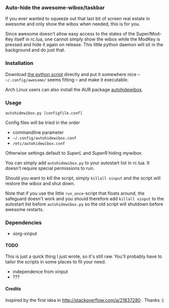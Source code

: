 ### Auto-hide the awesome-wibox/taskbar
If you ever wanted to squeeze out that last bit of screen real estate in awesome and only show the wibox when needed, this is for you.

Since awesome doesn't allow easy access to the states of the Super/Mod-Key itself in rc.lua, one cannot simply show the wibox while the ModKey is pressed and hide it again on release.
This little python daemon will sit in the background and do just that.


### Installation
Download [the python script](https://raw.githubusercontent.com/grandchild/autohidewibox/master/autohidewibox.py) directly and put it somewhere nice – `~/.config/awesome/` seems fitting – and make it executable.

Arch Linux users can also install the AUR package [autohidewibox](https://aur.archlinux.org/packages/autohidewibox/).

### Usage
```
autohidewibox.py [configfile.conf]
```
Config files will be tried in the order
 * commandline parameter
 * `~/.config/autohidewibox.conf`
 * `/etc/autohidewibox.conf`

Otherwise settings default to *SuperL* and *SuperR* hiding *mywibox*.

You can simply add `autohidewibox.py` to your autostart list in rc.lua. It doesn't require special permissions to run.

Should you want to kill the script, simply `killall xinput` and the script will restore the wibox and shut down.

Note that if you use the little `run_once`-script that floats around, the safeguard doesn't work and you should therefore add `killall xinput` to the autostart list before `autohidewibox.py` so the old script will shutdown before awesome *re*starts.

### Dependencies
 * xorg-xinput

#### TODO
This is just a quick thing I just wrote, so it's still raw. You'll probably have to tailor the scripts in some places to fit your need.
 * independence from xinput
 * ???

#### Credits
Inspired by the first idea in http://stackoverflow.com/a/21837280 . Thanks :)
